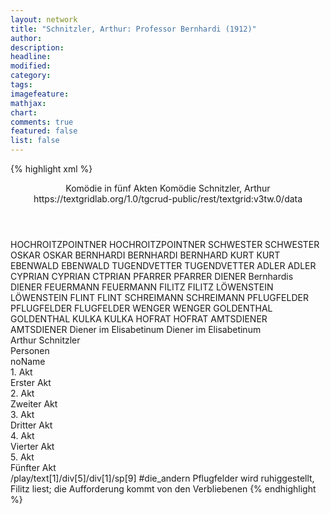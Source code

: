 ```yaml
---
layout: network
title: "Schnitzler, Arthur: Professor Bernhardi (1912)"
author:
description:
headline:
modified:
category:
tags:
imagefeature: 
mathjax: 
chart: 
comments: true
featured: false
list: false
---
```

{% highlight xml %}
<?xml-model href="https://raw.githubusercontent.com/DLiNa/project/master/rules/lina.rnc"?><?xml-model href="https://raw.githubusercontent.com/DLiNa/project/master/rules/lina.sch"?>
<play xmlns="http://lina.digital">
  <header>
    <title>Professor Bernhardi</title>
    <subtitle>Komödie in fünf Akten</subtitle>
    <genretitle>Komödie</genretitle>
    <author>Schnitzler, Arthur</author>
    <date when="1912" type="premiere"/>
    <date when="1914" type="print"/>
    <source>https://textgridlab.org/1.0/tgcrud-public/rest/textgrid:v3tw.0/data</source>
  </header>
  <personae>
    <character>
      <name>HOCHROITZPOINTNER</name>
      <alias xml:id="hochroitzpointner">
        <name>HOCHROITZPOINTNER</name>
      </alias>
    </character>
    <character>
      <name>SCHWESTER</name>
      <alias xml:id="schwester">
        <name>SCHWESTER</name>
      </alias>
    </character>
    <character>
      <name>OSKAR</name>
      <alias xml:id="oskar">
        <name>OSKAR</name>
      </alias>
    </character>
    <character>
      <name>BERNHARDI</name>
      <alias xml:id="bernhardi">
        <name>BERNHARDI</name>
      </alias>
      <alias xml:id="bernhard">
        <name>BERNHARD</name>
      </alias>
    </character>
    <character>
      <name>KURT</name>
      <alias xml:id="kurt">
        <name>KURT</name>
      </alias>
    </character>
    <character>
      <name>EBENWALD</name>
      <alias xml:id="ebenwald">
        <name>EBENWALD</name>
      </alias>
    </character>
    <character>
      <name>TUGENDVETTER</name>
      <alias xml:id="tugendvetter">
        <name>TUGENDVETTER</name>
      </alias>
    </character>
    <character>
      <name>ADLER</name>
      <alias xml:id="adler">
        <name>ADLER</name>
      </alias>
    </character>
    <character>
      <name>CYPRIAN</name>
      <alias xml:id="cyprian">
        <name>CYPRIAN</name>
      </alias>
      <alias xml:id="ctprian">
        <name>CTPRIAN</name>
      </alias>
    </character>
    <character>
      <name>PFARRER</name>
      <alias xml:id="pfarrer">
        <name>PFARRER</name>
      </alias>
    </character>
    <character>
      <name>DIENER Bernhardis</name>
      <alias xml:id="diener_bernhardi">
        <name>DIENER</name>
      </alias>
    </character>
    <character>
      <name>FEUERMANN</name>
      <alias xml:id="feuermann">
        <name>FEUERMANN</name>
      </alias>
    </character>
    <character>
      <name>FILITZ</name>
      <alias xml:id="filitz">
        <name>FILITZ</name>
      </alias>
    </character>
    <character>
      <name>LÖWENSTEIN</name>
      <alias xml:id="löwenstein">
        <name>LÖWENSTEIN</name>
      </alias>
    </character>
    <character>
      <name>FLINT</name>
      <alias xml:id="flint">
        <name>FLINT</name>
      </alias>
    </character>
    <character>
      <name>SCHREIMANN</name>
      <alias xml:id="schreimann">
        <name>SCHREIMANN</name>
      </alias>
    </character>
    <character>
      <name>PFLUGFELDER</name>
      <alias xml:id="pflugfelder">
        <name>PFLUGFELDER</name>
      </alias>
      <alias xml:id="flugfelder">
        <name>FLUGFELDER</name>
      </alias>
    </character>
    <character>
      <name>WENGER</name>
      <alias xml:id="wenger">
        <name>WENGER</name>
      </alias>
    </character>
    <character>
      <name>GOLDENTHAL</name>
      <alias xml:id="goldenthal">
        <name>GOLDENTHAL</name>
      </alias>
    </character>
    <character>
      <name>KULKA</name>
      <alias xml:id="kulka">
        <name>KULKA</name>
      </alias>
    </character>
    <character>
      <name>HOFRAT</name>
      <alias xml:id="hofrat">
        <name>HOFRAT</name>
      </alias>
    </character>
    <character>
      <name>AMTSDIENER</name>
      <alias xml:id="amtsdiener">
        <name>AMTSDIENER</name>
      </alias>
    </character>
    <character>
      <name>Diener im Elisabetinum</name>
      <alias xml:id="diener_elisabetinum">
        <name>Diener im Elisabetinum</name>
      </alias>
    </character>
  </personae>
  <text>
    <div>
      <head>Arthur Schnitzler</head>
    </div>
    <div>
      <head>Personen</head>
      <div>
        <head>noName</head>
      </div>
    </div>
    <div>
      <head>1. Akt</head>
      <div>
        <head>Erster Akt</head>
        <sp who="#hochroitzpointner">
          <amount n="57" unit="speech_acts"/>
          <amount n="633" unit="words"/>
          <amount n="42" unit="lines"/>
          <amount n="3694" unit="chars"/>
        </sp>
        <sp who="#schwester">
          <amount n="20" unit="speech_acts"/>
          <amount n="121" unit="words"/>
          <amount n="15" unit="lines"/>
          <amount n="654" unit="chars"/>
        </sp>
        <sp who="#oskar">
          <amount n="24" unit="speech_acts"/>
          <amount n="195" unit="words"/>
          <amount n="20" unit="lines"/>
          <amount n="1085" unit="chars"/>
        </sp>
        <sp who="#hochroitzpointner #schwester">
          <amount n="1" unit="speech_acts"/>
          <amount n="4" unit="words"/>
          <amount n="1" unit="lines"/>
          <amount n="29" unit="chars"/>
        </sp>
        <sp who="#bernhardi">
          <amount n="89" unit="speech_acts"/>
          <amount n="1446" unit="words"/>
          <amount n="60" unit="lines"/>
          <amount n="8425" unit="chars"/>
        </sp>
        <sp who="#kurt">
          <amount n="23" unit="speech_acts"/>
          <amount n="295" unit="words"/>
          <amount n="15" unit="lines"/>
          <amount n="1708" unit="chars"/>
        </sp>
        <sp who="#ebenwald">
          <amount n="39" unit="speech_acts"/>
          <amount n="623" unit="words"/>
          <amount n="25" unit="lines"/>
          <amount n="3638" unit="chars"/>
        </sp>
        <sp who="#tugendvetter">
          <amount n="25" unit="speech_acts"/>
          <amount n="515" unit="words"/>
          <amount n="14" unit="lines"/>
          <amount n="2938" unit="chars"/>
        </sp>
        <sp who="#adler">
          <amount n="29" unit="speech_acts"/>
          <amount n="562" unit="words"/>
          <amount n="15" unit="lines"/>
          <amount n="3280" unit="chars"/>
        </sp>
        <sp who="#cyprian">
          <amount n="14" unit="speech_acts"/>
          <amount n="505" unit="words"/>
          <amount n="4" unit="lines"/>
          <amount n="3013" unit="chars"/>
        </sp>
        <sp who="#pfarrer">
          <amount n="20" unit="speech_acts"/>
          <amount n="367" unit="words"/>
          <amount n="10" unit="lines"/>
          <amount n="2140" unit="chars"/>
        </sp>
      </div>
    </div>
    <div>
      <head>2. Akt</head>
      <div>
        <head>Zweiter Akt</head>
        <sp who="#oskar">
          <amount n="42" unit="speech_acts"/>
          <amount n="549" unit="words"/>
          <amount n="29" unit="lines"/>
          <amount n="3168" unit="chars"/>
        </sp>
        <sp who="#diener_bernhardi">
          <amount n="11" unit="speech_acts"/>
          <amount n="24" unit="words"/>
          <amount n="4" unit="lines"/>
          <amount n="137" unit="chars"/>
        </sp>
        <sp who="#feuermann">
          <amount n="28" unit="speech_acts"/>
          <amount n="726" unit="words"/>
          <amount n="17" unit="lines"/>
          <amount n="4094" unit="chars"/>
        </sp>
        <sp who="#filitz">
          <amount n="33" unit="speech_acts"/>
          <amount n="864" unit="words"/>
          <amount n="9" unit="lines"/>
          <amount n="5132" unit="chars"/>
        </sp>
        <sp who="#löwenstein">
          <amount n="30" unit="speech_acts"/>
          <amount n="402" unit="words"/>
          <amount n="21" unit="lines"/>
          <amount n="2313" unit="chars"/>
        </sp>
        <sp who="#bernhardi">
          <amount n="154" unit="speech_acts"/>
          <amount n="2693" unit="words"/>
          <amount n="103" unit="lines"/>
          <amount n="15276" unit="chars"/>
        </sp>
        <sp who="#cyprian">
          <amount n="41" unit="speech_acts"/>
          <amount n="1412" unit="words"/>
          <amount n="11" unit="lines"/>
          <amount n="8120" unit="chars"/>
        </sp>
        <sp who="#bernhard">
          <amount n="1" unit="speech_acts"/>
        </sp>
        <sp who="#ebenwald">
          <amount n="30" unit="speech_acts"/>
          <amount n="901" unit="words"/>
          <amount n="11" unit="lines"/>
          <amount n="5441" unit="chars"/>
        </sp>
        <sp who="#flint">
          <amount n="70" unit="speech_acts"/>
          <amount n="2375" unit="words"/>
          <amount n="38" unit="lines"/>
          <amount n="13876" unit="chars"/>
        </sp>
      </div>
    </div>
    <div>
      <head>3. Akt</head>
      <div>
        <head>Dritter Akt</head>
        <sp who="#hochroitzpointner">
          <amount n="15" unit="speech_acts"/>
          <amount n="100" unit="words"/>
          <amount n="11" unit="lines"/>
          <amount n="552" unit="chars"/>
        </sp>
        <sp who="#schreimann">
          <amount n="58" unit="speech_acts"/>
          <amount n="801" unit="words"/>
          <amount n="43" unit="lines"/>
          <amount n="4865" unit="chars"/>
        </sp>
        <sp who="#ebenwald">
          <amount n="66" unit="speech_acts"/>
          <amount n="1808" unit="words"/>
          <amount n="41" unit="lines"/>
          <amount n="10960" unit="chars"/>
        </sp>
        <sp who="#pflugfelder">
          <amount n="44" unit="speech_acts"/>
          <amount n="1101" unit="words"/>
          <amount n="33" unit="lines"/>
          <amount n="6639" unit="chars"/>
        </sp>
        <sp who="#filitz">
          <amount n="37" unit="speech_acts"/>
          <amount n="635" unit="words"/>
          <amount n="32" unit="lines"/>
          <amount n="3979" unit="chars"/>
        </sp>
        <sp who="#adler">
          <amount n="17" unit="speech_acts"/>
          <amount n="320" unit="words"/>
          <amount n="11" unit="lines"/>
          <amount n="1980" unit="chars"/>
        </sp>
        <sp who="#diener_elisabetinum">
          <amount n="2" unit="speech_acts"/>
        </sp>
        <sp who="#wenger">
          <amount n="14" unit="speech_acts"/>
          <amount n="154" unit="words"/>
          <amount n="9" unit="lines"/>
          <amount n="907" unit="chars"/>
        </sp>
        <sp who="#ebenwald #schreimann #wenger #adler">
          <amount n="2" unit="speech_acts"/>
          <amount n="3" unit="words"/>
          <amount n="2" unit="lines"/>
          <amount n="28" unit="chars"/>
        </sp>
        <sp who="#bernhardi">
          <amount n="43" unit="speech_acts"/>
          <amount n="1442" unit="words"/>
          <amount n="18" unit="lines"/>
          <amount n="8975" unit="chars"/>
        </sp>
        <sp who="#ebenwald #schreimann">
          <amount n="1" unit="speech_acts"/>
          <amount n="2" unit="words"/>
          <amount n="1" unit="lines"/>
          <amount n="13" unit="chars"/>
        </sp>
        <sp who="#cyprian">
          <amount n="31" unit="speech_acts"/>
          <amount n="585" unit="words"/>
          <amount n="23" unit="lines"/>
          <amount n="3464" unit="chars"/>
        </sp>
        <sp who="#löwenstein">
          <amount n="23" unit="speech_acts"/>
          <amount n="429" unit="words"/>
          <amount n="20" unit="lines"/>
          <amount n="2675" unit="chars"/>
        </sp>
        <sp who="#flugfelder">
          <amount n="1" unit="speech_acts"/>
          <amount n="7" unit="words"/>
          <amount n="1" unit="lines"/>
          <amount n="37" unit="chars"/>
        </sp>
        <sp who="#ctprian">
          <amount n="1" unit="speech_acts"/>
          <amount n="11" unit="words"/>
          <amount n="1" unit="lines"/>
          <amount n="61" unit="chars"/>
        </sp>
      </div>
    </div>
    <div>
      <head>4. Akt</head>
      <div>
        <head>Vierter Akt</head>
        <sp who="#löwenstein">
          <amount n="48" unit="speech_acts"/>
          <amount n="533" unit="words"/>
          <amount n="39" unit="lines"/>
          <amount n="3123" unit="chars"/>
        </sp>
        <sp who="#pflugfelder">
          <amount n="38" unit="speech_acts"/>
          <amount n="967" unit="words"/>
          <amount n="25" unit="lines"/>
          <amount n="5730" unit="chars"/>
        </sp>
        <sp who="#cyprian">
          <amount n="35" unit="speech_acts"/>
          <amount n="391" unit="words"/>
          <amount n="30" unit="lines"/>
          <amount n="2341" unit="chars"/>
        </sp>
        <sp who="#kurt">
          <amount n="4" unit="speech_acts"/>
          <amount n="55" unit="words"/>
          <amount n="1" unit="lines"/>
          <amount n="313" unit="chars"/>
        </sp>
        <sp who="#goldenthal">
          <amount n="51" unit="speech_acts"/>
          <amount n="1234" unit="words"/>
          <amount n="25" unit="lines"/>
          <amount n="7491" unit="chars"/>
        </sp>
        <sp who="#bernhardi">
          <amount n="79" unit="speech_acts"/>
          <amount n="1939" unit="words"/>
          <amount n="41" unit="lines"/>
          <amount n="10911" unit="chars"/>
        </sp>
        <sp who="#oskar">
          <amount n="4" unit="speech_acts"/>
          <amount n="35" unit="words"/>
          <amount n="4" unit="lines"/>
          <amount n="200" unit="chars"/>
        </sp>
        <sp who="#adler">
          <amount n="4" unit="speech_acts"/>
          <amount n="90" unit="words"/>
          <amount n="2" unit="lines"/>
          <amount n="567" unit="chars"/>
        </sp>
        <sp who="#diener_bernhardi">
          <amount n="8" unit="speech_acts"/>
          <amount n="11" unit="words"/>
          <amount n="2" unit="lines"/>
          <amount n="57" unit="chars"/>
        </sp>
        <sp who="#pfarrer">
          <amount n="30" unit="speech_acts"/>
          <amount n="1476" unit="words"/>
          <amount n="8" unit="lines"/>
          <amount n="8718" unit="chars"/>
        </sp>
        <sp who="#kulka">
          <amount n="17" unit="speech_acts"/>
          <amount n="458" unit="words"/>
          <amount n="9" unit="lines"/>
          <amount n="2810" unit="chars"/>
        </sp>
      </div>
    </div>
    <div>
      <head>5. Akt</head>
      <div>
        <head>Fünfter Akt</head>
        <sp who="#hofrat">
          <amount n="87" unit="speech_acts"/>
          <amount n="1672" unit="words"/>
          <amount n="53" unit="lines"/>
          <amount n="9956" unit="chars"/>
        </sp>
        <sp who="#amtsdiener">
          <amount n="2" unit="speech_acts"/>
        </sp>
        <sp who="#amtsdiener">
          <amount n="10" unit="speech_acts"/>
          <amount n="42" unit="words"/>
          <amount n="4" unit="lines"/>
          <amount n="241" unit="chars"/>
        </sp>
        <sp who="#feuermann">
          <amount n="10" unit="speech_acts"/>
          <amount n="108" unit="words"/>
          <amount n="8" unit="lines"/>
          <amount n="626" unit="chars"/>
        </sp>
        <sp who="#flint">
          <amount n="85" unit="speech_acts"/>
          <amount n="2799" unit="words"/>
          <amount n="47" unit="lines"/>
          <amount n="16562" unit="chars"/>
        </sp>
        <sp who="#ebenwald">
          <amount n="14" unit="speech_acts"/>
          <amount n="227" unit="words"/>
          <amount n="7" unit="lines"/>
          <amount n="1395" unit="chars"/>
        </sp>
        <sp who="#tugendvetter">
          <amount n="17" unit="speech_acts"/>
          <amount n="303" unit="words"/>
          <amount n="8" unit="lines"/>
          <amount n="1663" unit="chars"/>
        </sp>
        <sp who="#bernhardi">
          <amount n="65" unit="speech_acts"/>
          <amount n="1443" unit="words"/>
          <amount n="38" unit="lines"/>
          <amount n="8072" unit="chars"/>
        </sp>
        <sp who="#flint #ebenwald">
          <amount n="1" unit="speech_acts"/>
        </sp>
      </div>
    </div>
  </text>
  <documentation>
    <change n="1" who="dariokampkaspar" type="expandCollective">
      <path>/play/text[1]/div[5]/div[1]/sp[9]</path>
      <orig>#die_andern</orig>
      <comment>Pflugfelder wird ruhiggestellt, Filitz liest; die Aufforderung kommt von den Verbliebenen</comment>
    </change>
  </documentation>
</play>
{% endhighlight %}